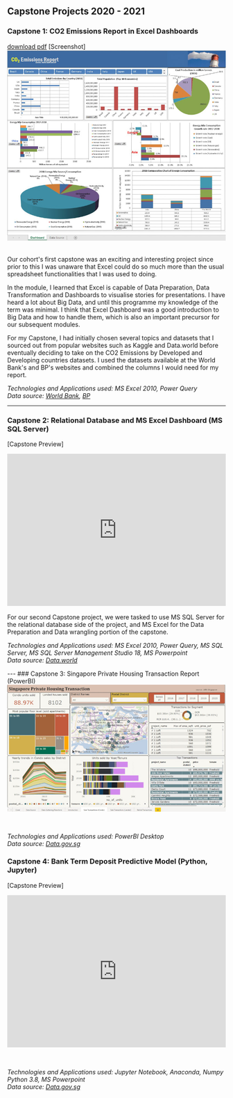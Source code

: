 ## Capstone Projects 2020 - 2021

### Capstone 1: CO2 Emissions Report in Excel Dashboards 

[download pdf](pdf/capstone_one_co2_emissions_report.pdf)
[Screenshot]
<br>
<img src="images/capstone_one_edited.jpg?raw=true"/><br><br>
<p>Our cohort's first capstone was an exciting and interesting project since prior to this I was unaware that Excel could do so much more than the usual spreadsheet functionalities that I was used to doing. </p>
<p>In the module, I learned that Excel is capable of Data Preparation, Data Transformation and Dashboards to visualise stories for presentations. I have heard a lot about Big Data, and until this programme my knowledge of the term was minimal. I think that Excel Dashboard was a good introduction to Big Data and how to handle them, which is also an important precursor for our subsequent modules. </p>
<p>For my Capstone, I had initially chosen several topics and datasets that I sourced out from popular websites such as Kaggle and Data.world before eventually deciding to take on the CO2 Emissions by Developed and Developing countries datasets. I used the datasets available at the World Bank's and BP's websites and combined the columns I would need for my report.</p>

<p><em>Technologies and Applications used: MS Excel 2010, Power Query</em><br>
  <em>Data source: <a href="https://data.worldbank.org/indicator/EN.ATM.CO2E.PC" target="_blank">World Bank</a>, <a href="https://www.bp.com/content/dam/bp/business-sites/en/global/corporate/pdfs/energy-economics/statistical-review/bp-stats-review-2019-full-report.pdf" target="_blank">BP</a></em>
</p>

---
### Capstone 2: Relational Database and MS Excel Dashboard (MS SQL Server)
<!--[download pdf](pdf/capstone_two_newchic.pdf)-->
<!-- <img src="images/capstone_two_edited.jpg?raw=true"/> -->
[Capstone Preview]
<iframe src="https://onedrive.live.com/embed?cid=9A6420DDD56B8E97&amp;resid=9A6420DDD56B8E97%211975&amp;authkey=AGqvahx5Aua-KDo&amp;em=2&amp;wdAr=1.7777777777777777" width="100%" height="350px" frameborder="0">This is an embedded <a target="_blank" href="https://office.com">Microsoft Office</a> presentation, powered by <a target="_blank" href="https://office.com/webapps">Office</a>.</iframe>
<br>
<p>For our second Capstone project, we were tasked to use MS SQL Server for the relational database side of the project, and MS Excel for the Data Preparation and Data wrangling portion of the capstone.</p>
<p><em>Technologies and Applications used: MS Excel 2010, Power Query, MS SQL Server, MS SQL Server Management Studio 18, MS Powerpoint</em><br>
  <em>Data source: <a href="https://data.world/jfreex/products-catalog-from-newchiccom" target="_blank">Data.world</a></em>
</p>
---
### Capstone 3: Singapore Private Housing Transaction Report (PowerBI)
<img src="images/capstone_three_edited.jpg?raw=true"/>
<br>
<p>&nbsp;</p>
<p><em>Technologies and Applications used: PowerBI Desktop</em><br>
  <em>Data source: <a href="https://data.gov.sg/" target="_blank">Data.gov.sg</a></em>
</p>

### Capstone 4: Bank Term Deposit Predictive Model (Python, Jupyter)
<!-- [download pdf](pdf/capstone_four_bank.pptx.pdf)
<img src="images/capstone_four_edited.jpg?raw=true"/> -->
[Capstone Preview]
<iframe src="https://onedrive.live.com/embed?cid=9A6420DDD56B8E97&amp;resid=9A6420DDD56B8E97%211970&amp;authkey=AAIY_1D4uG2QClI&amp;em=2&amp;wdAr=1.7777777777777777" width="100%" height="350px" frameborder="0">This is an embedded <a target="_blank" href="https://office.com">Microsoft Office</a> presentation, powered by <a target="_blank" href="https://office.com/webapps">Office</a>.</iframe>
<br>
<p>&nbsp;</p>
<p><em>Technologies and Applications used: Jupyter Notebook, Anaconda, Numpy Python 3.8, MS Powerpoint</em><br>
  <em>Data source: <a href="https://archive.ics.uci.edu/ml/datasets/Bank+Marketing
" target="_blank">Data.gov.sg</a></em>
</p>

